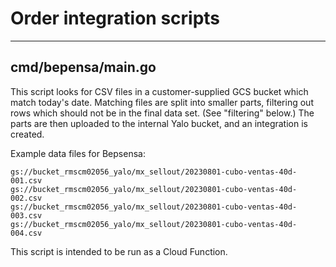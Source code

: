 # Order integration scripts
---------------------------

## cmd/bepensa/main.go

This script looks for CSV files in a customer-supplied GCS bucket which match today's date. Matching files are split
into smaller parts, filtering out rows which should not be in the final data set. (See "filtering" below.) The parts
are then uploaded to the internal Yalo bucket, and an integration is created.

Example data files for Bepsensa:

```
gs://bucket_rmscm02056_yalo/mx_sellout/20230801-cubo-ventas-40d-001.csv
gs://bucket_rmscm02056_yalo/mx_sellout/20230801-cubo-ventas-40d-002.csv
gs://bucket_rmscm02056_yalo/mx_sellout/20230801-cubo-ventas-40d-003.csv
gs://bucket_rmscm02056_yalo/mx_sellout/20230801-cubo-ventas-40d-004.csv
```

This script is intended to be run as a Cloud Function.
